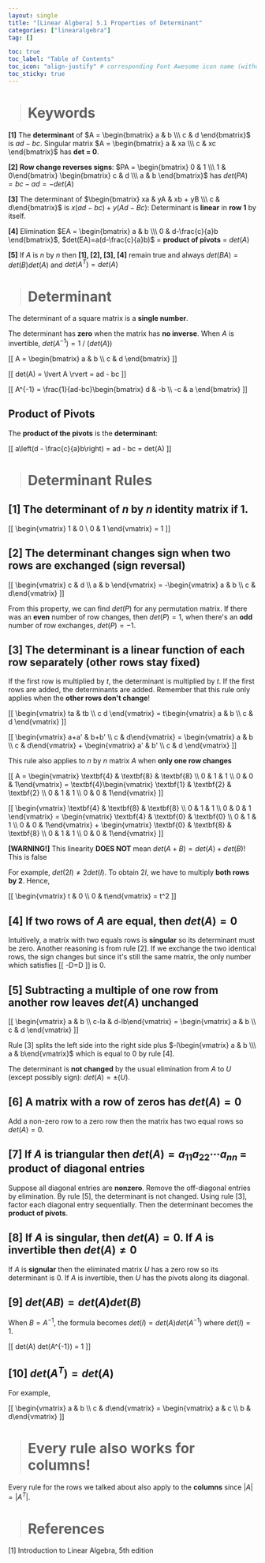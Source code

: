 ```yaml
---
layout: single
title: "[Linear Algbera] 5.1 Properties of Determinant"
categories: ["linearalgebra"]
tag: []

toc: true
toc_label: "Table of Contents"
toc_icon: "align-justify" # corresponding Font Awesome icon name (without fa prefix)
toc_sticky: true
---
```


> # Keywords

**[1]** The **determinant** of $A = \begin{bmatrix} a & b \\\ c & d \end{bmatrix}$ is $ad-bc$. Singular matrix $A = \begin{bmatrix} a & xa \\\ c & xc \end{bmatrix}$ has **det = 0**.

**[2]** **Row change reverses signs**: $PA = \begin{bmatrix} 0 & 1 \\\ 1 & 0\end{bmatrix} \begin{bmatrix} c & d \\\ a & b \end{bmatrix}$ has $det(PA) = bc-ad=-det(A)$

**[3]** The determinant of $\begin{bmatrix} xa & yA & xb + yB \\\ c & d\end{bmatrix}$ is $x(ad-bc) + y(Ad-Bc)$: Determinant is **linear** in **row 1** by itself.

**[4]** Elimination $EA = \begin{bmatrix} a & b \\\ 0 & d-\frac{c}{a}b \end{bmatrix}$, $det(EA)=a(d-\frac{c}{a}b)$ = **product of pivots** = $det(A)$

**[5]** If $A$ is $n$ by $n$ then **[1], [2], [3], [4]** remain true and always $det(BA) = det(B)det(A)$ and $det(A^T)=det(A)$

> # Determinant

The determinant of a square matrix is a **single number**.

The determinant has **zero** when the matrix has **no inverse**. When $A$ is invertible, $det(A^{-1}) = 1\ /\ (det(A))$

\[[ A = \begin{bmatrix} a & b \\\ c & d \end{bmatrix} \]]

\[[ det(A) = \lvert A \rvert = ad - bc \]]

\[[ A^{-1} = \frac{1}{ad-bc}\begin{bmatrix} d & -b \\\ -c & a \end{bmatrix} \]]

## Product of Pivots

The **product of the pivots** is the **determinant**:

\[[ a\left(d - \frac{c}{a}b\right) = ad - bc = det(A) \]]

> # Determinant Rules

## [1] The determinant of $n$ by $n$ **identity matrix** if $1$.

\[[ \begin{vmatrix} 1 & 0 \\ 0 & 1 \end{vmatrix} = 1 \]]

## [2] The determinant changes sign when two rows are exchanged (sign reversal)

\[[ \begin{vmatrix} c & d \\\ a & b \end{vmatrix} = -\begin{vmatrix} a & b \\\ c & d\end{vmatrix} \]]

From this property, we can find $det(P)$ for any permutation matrix. If there was an **even** number of row changes, then $det(P)=1$, when there's an **odd** number of row exchanges, $det(P)=-1$.

## [3] The determinant is a **linear function** of **each row separately** (other rows stay fixed)

If the first row is multiplied by $t$, the determinant is multiplied by $t$. If the first rows are added, the determinants are added. Remember that this rule only applies when the **other rows don't change**!

\[[ \begin{vmatrix} ta & tb \\\ c d \end{vmatrix} = t\begin{vmatrix} a & b \\\ c & d \end{vmatrix} \]]

\[[ \begin{vmatrix} a+a' & b+b' \\\ c & d\end{vmatrix} = \begin{vmatrix} a & b \\\ c & d\end{vmatrix} + \begin{vmatrix} a' & b' \\\ c & d \end{vmatrix} \]]

This rule also applies to $n$ by $n$ matrix $A$ when **only one row changes**

\[[ A = \begin{vmatrix} \textbf{4} & \textbf{8} & \textbf{8} \\\ 0 & 1 & 1 \\\ 0 & 0 & 1\end{vmatrix} = \textbf{4}\begin{vmatrix} \textbf{1} & \textbf{2} & \textbf{2} \\\ 0 & 1 & 1 \\\ 0 & 0 & 1\end{vmatrix} \]]

\[[ \begin{vmatrix} \textbf{4} & \textbf{8} & \textbf{8} \\\ 0 & 1 & 1 \\\ 0 & 0 & 1 \end{vmatrix} = \begin{vmatrix} \textbf{4} & \textbf{0} & \textbf{0} \\\ 0 & 1 & 1 \\\ 0 & 0 & 1\end{vmatrix} + \begin{vmatrix} \textbf{0} & \textbf{8} & \textbf{8} \\\ 0 & 1 & 1 \\\ 0 & 0 & 1\end{vmatrix} \]]

**[WARNING!]** This linearity **DOES NOT** mean $det(A+B) = det(A) + det(B)$! This is false

For example, $det(2I) \neq 2det(I)$. To obtain $2I$, we have to multiply **both rows by 2**. Hence,

\[[ \begin{vmatrix} t & 0 \\\ 0 & t\end{vmatrix} = t^2 \]]

## [4] If two rows of $A$ are equal, then $det(A)=0$

Intuitively, a matrix with two equals rows is **singular** so its determinant must be zero. Another reasoning is from rule [2]. If we exchange the two identical rows, the sign changes but since it's still the same matrix, the only number which satisfies \[[ -D=D \]] is $0$.

## [5] Subtracting a multiple of one row from another row leaves $det(A)$ unchanged

\[[ \begin{vmatrix} a & b \\\ c-la & d-lb\end{vmatrix} = \begin{vmatrix} a & b \\\ c & d \end{vmatrix} \]]

Rule [3] splits the left side into the right side plus $-l\begin{vmatrix} a & b \\\ a & b\end{vmatrix}$ which is equal to $0$ by rule [4].

The determinant is **not changed** by the usual elimination from $A$ to $U$ (except possibly sign): $det(A)=\pm(U)$.

## [6] A matrix with a row of zeros has $det(A)=0$

Add a non-zero row to a zero row then the matrix has two equal rows so $det(A)=0$.

## [7] If $A$ is triangular then $det(A)=a_{11}a_{22}\cdots a_{nn}$ = product of diagonal entries

Suppose all diagonal entries are **nonzero**. Remove the off-diagonal entries by elimination. By rule [5], the determinant is not changed. Using rule [3], factor each diagonal entry sequentially. Then the determinant becomes the **product of pivots**.

## [8] If $A$ is singular, then $det(A)=0$. If $A$ is invertible then $det(A) \neq 0$

If $A$ is **signular** then the eliminated matrix $U$ has a zero row so its determinant is $0$. If $A$ is invertible, then $U$ has the pivots along its diagonal.

## [9] $det(AB) = det(A)det(B)$

When $B=A^{-1}$, the formula becomes $det(I) = det(A)det(A^{-1})$ where $det(I) = 1$.

\[[ det(A) det(A^{-1}) = 1 \]]

## [10] $det(A^T)=det(A)$

For example,

\[[ \begin{vmatrix} a & b \\\ c & d\end{vmatrix} = \begin{vmatrix} a & c \\\ b & d\end{vmatrix} \]]

> # Every rule also works for columns!

Every rule for the rows we talked about also apply to the **columns** since $\lvert A \rvert = \lvert A^T \rvert$.

> # References

[1] Introduction to Linear Algebra, 5th edition
